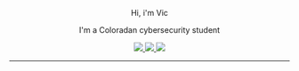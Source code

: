 <div id="header" align="center">
  <p>Hi, i'm Vic</p>
  <p>I'm a Coloradan cybersecurity student</p>
  <div id="badges" align="center">
    <a href="mailto:victoneux@protonmail.com">
      <img src="https://img.shields.io/badge/Mail-gray?logo=protonmail&logoColor=white&style=for-the-badge">
    </a>
    <a href="https://discord.gg/XCuPNQud">
      <img src="https://img.shields.io/badge/Discord-blue?logo=discord&logoColor=white&style=for-the-badge">
    </a>
    <a href="https://steamcommunity.com/id/victoneux">
      <img src="https://img.shields.io/badge/Steam-gray?logo=steam&logoColor=white&style=for-the-badge">
    </a>
  </div>
</div>
<hr>
<div id="body" align="center">
  
